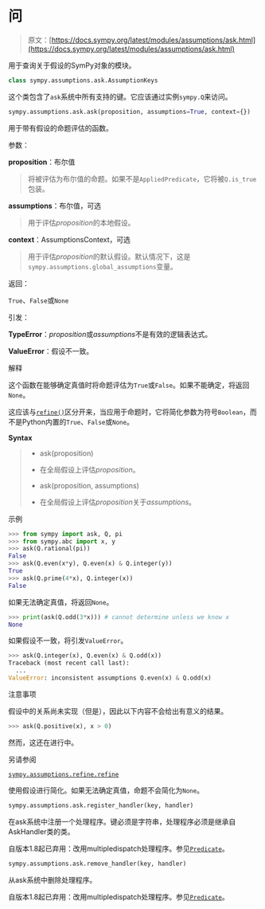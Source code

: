 # 问

> 原文：[https://docs.sympy.org/latest/modules/assumptions/ask.html](https://docs.sympy.org/latest/modules/assumptions/ask.html)

用于查询关于假设的SymPy对象的模块。

```py
class sympy.assumptions.ask.AssumptionKeys
```

这个类包含了`ask`系统中所有支持的键。它应该通过实例`sympy.Q`来访问。

```py
sympy.assumptions.ask.ask(proposition, assumptions=True, context={})
```

用于带有假设的命题评估的函数。

参数：

**proposition**：布尔值

> 将被评估为布尔值的命题。如果不是`AppliedPredicate`，它将被`Q.is_true`包装。

**assumptions**：布尔值，可选

> 用于评估*proposition*的本地假设。

**context**：AssumptionsContext，可选

> 用于评估*proposition*的默认假设。默认情况下，这是`sympy.assumptions.global_assumptions`变量。

返回：

`True`、`False`或`None`

引发：

**TypeError**：*proposition*或*assumptions*不是有效的逻辑表达式。

**ValueError**：假设不一致。

解释

这个函数在能够确定真值时将命题评估为`True`或`False`。如果不能确定，将返回`None`。

这应该与[`refine()`](refine.html#sympy.assumptions.refine.refine "sympy.assumptions.refine.refine")区分开来，当应用于命题时，它将简化参数为符号`Boolean`，而不是Python内置的`True`、`False`或`None`。

**Syntax**

> +   ask(proposition)
> +   
>     在全局假设上评估*proposition*。
>     
> +   ask(proposition, assumptions)
> +   
>     在全局假设上评估*proposition*关于*assumptions*。

示例

```py
>>> from sympy import ask, Q, pi
>>> from sympy.abc import x, y
>>> ask(Q.rational(pi))
False
>>> ask(Q.even(x*y), Q.even(x) & Q.integer(y))
True
>>> ask(Q.prime(4*x), Q.integer(x))
False 
```

如果无法确定真值，将返回`None`。

```py
>>> print(ask(Q.odd(3*x))) # cannot determine unless we know x
None 
```

如果假设不一致，将引发`ValueError`。

```py
>>> ask(Q.integer(x), Q.even(x) & Q.odd(x))
Traceback (most recent call last):
  ...
ValueError: inconsistent assumptions Q.even(x) & Q.odd(x) 
```

注意事项

假设中的关系尚未实现（但是），因此以下内容不会给出有意义的结果。

```py
>>> ask(Q.positive(x), x > 0) 
```

然而，这还在进行中。

另请参阅

[`sympy.assumptions.refine.refine`](refine.html#sympy.assumptions.refine.refine "sympy.assumptions.refine.refine")

使用假设进行简化。如果无法确定真值，命题不会简化为`None`。

```py
sympy.assumptions.ask.register_handler(key, handler)
```

在ask系统中注册一个处理程序。键必须是字符串，处理程序必须是继承自AskHandler类的类。

自版本1.8起已弃用：改用multipledispatch处理程序。参见[`Predicate`](assume.html#sympy.assumptions.assume.Predicate "sympy.assumptions.assume.Predicate")。

```py
sympy.assumptions.ask.remove_handler(key, handler)
```

从ask系统中删除处理程序。

自版本1.8起已弃用：改用multipledispatch处理程序。参见[`Predicate`](assume.html#sympy.assumptions.assume.Predicate "sympy.assumptions.assume.Predicate")。
